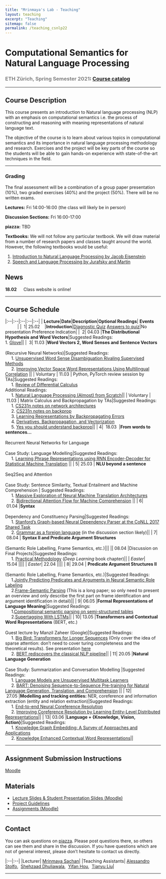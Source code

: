 ```yaml
---
title: "Mrinmaya's Lab - Teaching"
layout: teaching
excerpt: "Teaching"
sitemap: false
permalink: /teaching_csnlp22
---
```


# Computational Semantics for Natural Language Processing
### <font color=gray>ETH Zürich, Spring Semester 2021</font>: [Course catalog](http://www.vvz.ethz.ch/lerneinheitPre.do?semkez=2022S&lerneinheitId=158716&lang=en)

___

## Course Description
This course presents an introduction to Natural language processing (NLP) with an emphasis on computational semantics i.e. the process of constructing and reasoning with meaning representations of natural language text.

The objective of the course is to learn about various topics in computational semantics and its importance in natural language processing methodology and research. Exercises and the project will be key parts of the course so the students will be able to gain hands-on experience with state-of-the-art techniques in the field.

___

### **Grading**
The final assessment will be a combination of a group paper presentation (10%), two graded exercises (40%) and the project (50%). There will be no written exams.

**Lectures:** Fri 14:00-16:00 (the class will likely be in person)

**Discussion Sections:**  Fri 16:00-17:00

**piazza:** TBD

**Textbooks:**
We will not follow any particular textbook. We will draw material from a number of research papers and classes taught around the world.
However, the following textbooks would be useful:
1. [Introduction to Natural Language Processing by Jacob Eisenstein](https://www.amazon.de/Jacob-Eisenstein/dp/0262042843/ref=sr_1_1?__mk_de_DE=%C3%85M%C3%85%C5%BD%C3%95%C3%91&crid=30OMHV1C018JY&dchild=1&keywords=introduction+to+natural+language+processing&qid=1598878964&sprefix=introduction+to+na%2Caps%2C148&sr=8-1)
2. [Speech and Language Processing by Jurafsky and Martin](https://web.stanford.edu/~jurafsky/slp3/)

## News
**18.02**    Class website is online!

___

## Course Schedule

|:--|:--|:--|:--|:--|
|&nbsp;<b>Lecture</b>|<b>Date</b>|<b>Description</b>|<b>Optional Readings</b>| <b>Events</b> &nbsp;&nbsp;&nbsp;&nbsp;&nbsp;&nbsp;&nbsp;&nbsp;&nbsp;&nbsp;|
|&nbsp;&nbsp;1|&nbsp;25.02&nbsp;&nbsp;&nbsp;&nbsp;|<b>Introduction</b>|[Diagnostic Quiz](https://polybox.ethz.ch/index.php/s/YCTThVpOd5Cu2AO) [Answers to quiz](https://polybox.ethz.ch/index.php/s/7VPcHOmIxQD5AcX)|No presentation Preference Indication|
|&nbsp;&nbsp;2|&nbsp;04.03&nbsp;|<b>The Distributional Hypothesis and Word Vectors</b>|Suggested Readings: <br> 1. [Glove](https://nlp.stanford.edu/pubs/glove.pdf)||
|&nbsp;&nbsp;3|&nbsp;11.03&nbsp;|<b>Word Vectors 2, Word Senses and Sentence Vectors</b> <br><br> (Recursive Neural Networks)|Suggested Readings: <br>&nbsp;&nbsp;&nbsp;&nbsp; 1. [Unsupervised Word Sense Disambiguation Rivaling Supervised Methods](https://www.aclweb.org/anthology/P95-1026.pdf) <br>&nbsp;&nbsp;&nbsp;&nbsp; 2. [Improving Vector Space Word Representations Using Multilingual Correlation](https://www.aclweb.org/anthology/E14-1049.pdf) ||
|&nbsp;Voluntary |&nbsp;11.03&nbsp;| Python, PyTorch review session by TAs|Suggested Readings: <br>&nbsp;&nbsp;&nbsp;&nbsp; 1. [Review of Differential Calculus](http://web.stanford.edu/class/cs224n/readings/review-differential-calculus.pdf) <br> Additional Readings: <br>&nbsp;&nbsp;&nbsp;&nbsp; 1. [Natural Language Processing (Almost) from Scratch](http://www.jmlr.org/papers/volume12/collobert11a/collobert11a.pdf)||
|&nbsp;Voluntary |&nbsp;11.03&nbsp;| Matrix Calculus and Backpropagation by TAs|Suggested Readings: <br>&nbsp;&nbsp;&nbsp;&nbsp; 1. [CS231n notes on network architectures](http://cs231n.github.io/neural-networks-1/) <br>&nbsp;&nbsp;&nbsp;&nbsp; 2. [CS231n notes on backprop](http://cs231n.github.io/optimization-2/) <br>&nbsp;&nbsp;&nbsp;&nbsp; 3. [Learning Representations by Backpropagating Errors](http://www.iro.umontreal.ca/) <br>&nbsp;&nbsp;&nbsp;&nbsp; 4. [Derivatives, Backpropagation, and Vectorization](http://cs231n.stanford.edu/handouts/derivatives.pdf) <br>&nbsp;&nbsp;&nbsp;&nbsp; 5. [Yes you should understand backprop](https://medium.com/)||
|&nbsp;4| &nbsp;18.03&nbsp; |<b>From words to sentences...</b> <br><br> Recurrent Neural Networks for Language <br><br> Case Study: Language Modelling|Suggested Readings: <br>&nbsp;&nbsp;&nbsp;&nbsp; 1. [Learning Phrase Representations using RNN Encoder-Decoder for Statistical Machine Translation](https://arxiv.org/abs/1406.1078) ||
|&nbsp;5|&nbsp;25.03&nbsp;| <b>NLU beyond a sentence</b> <br><br> Seq2Seq and Attention <br><br> Case Study: Sentence Similarity, Textual Entailment and Machine Comprehension | Suggested Readings: <br>&nbsp;&nbsp;&nbsp;&nbsp; 1. [Massive Exploration of Neural Machine Translation Architectures](https://arxiv.org/abs/1703.03906) <br>&nbsp;&nbsp;&nbsp;&nbsp; 2. [Bidirectional Attention Flow for Machine Comprehension](https://arxiv.org/abs/1611.01603) ||
|&nbsp;6|&nbsp;01.04&nbsp;|<b>Syntax</b> <br><br> Dependency and Constituency Parsing|Suggested Readings: <br>&nbsp;&nbsp;&nbsp;&nbsp; 1. [Stanford’s Graph-based Neural Dependency Parser at the CoNLL 2017 Shared Task](https://www.aclweb.org/anthology/K17-3002.pdf) <br>&nbsp;&nbsp;&nbsp;&nbsp; 2. [Grammar as a foreign language](https://papers.nips.cc/paper/2015/file/277281aada22045c03945dcb2ca6f2ec-Paper.pdf) (in the discussion section likely)||
|&nbsp;7|&nbsp;08.04&nbsp;| <b>Syntax II and Predicate Argument Structures</b> <br><br> (Semantic Role Labelling, Frame Semantics, etc.)|||
||&nbsp;08.04&nbsp;|Discussion on Final Projects|Suggested Readings: <br>&nbsp;&nbsp;&nbsp;&nbsp; 1. [Practical Methodology](https://www.deeplearningbook.org/contents/guidelines.html) (<i>Deep Learning</i> book chapter)||
|&nbsp;<i>Easter</i>|&nbsp;15.04&nbsp;||||
|&nbsp;<i>Easter</i>|&nbsp;22.04&nbsp;||||
|&nbsp;8|&nbsp;29.04&nbsp;| <b>Predicate Argument Structures II</b> <br><br> (Semantic Role Labelling, Frame Semantics, etc.)|Suggested Readings: <br>&nbsp;&nbsp;&nbsp;&nbsp; 1.[Jointly Predicting Predicates and Arguments in Neural Semantic Role Labeling](https://aclanthology.org/P18-2058.pdf) <br>&nbsp;&nbsp;&nbsp;&nbsp; 2.[Frame-Semantic Parsing](https://www.mitpressjournals.org/doi/pdf/10.1162/COLI_a_00163) (This is a long paper; so only need to present an overview and only describe the first part on frame identification and argument identification in detail)||
|&nbsp;9|&nbsp;06.05&nbsp;|<b>Formal Representations of Language Meaning</b>|Suggested Readings: <br>&nbsp;&nbsp;&nbsp;&nbsp; 1.[Compositional semantic parsing on semi-structured tables](https://arxiv.org/abs/1508.00305) <br>&nbsp;&nbsp;&nbsp;&nbsp; 2.[Supertagging With LSTMs](https://aclanthology.org/N16-1027/)||
|&nbsp;10|&nbsp;13.05&nbsp;|<b>Transformers and Contextual Word Representations</b> (BERT, etc.) <br><br> Guest lecture by Manzil Zaheer (Google)|Suggested Readings: <br>&nbsp;&nbsp;&nbsp;&nbsp; 1. [Big Bird: Transformers for Longer Sequences](https://arxiv.org/abs/2007.14062) (Only cover the idea of sparse attention: don’t need to cover turing completeness and the theoretical results). See presentation [here](https://docs.google.com/presentation/d/1FdMNqG2b8XYc89_v7-_2sba7Iz6YAlXXWuMxUbrKFK0/preview?resourcekey=0-KHcdpCx83g7a2JNz0h0-6w&slide=id.g94da8703b5_1_782) <br>&nbsp;&nbsp;&nbsp;&nbsp; 2. [BERT rediscovers the classical NLP pipeline](https://arxiv.org/abs/1905.05950)||
|&nbsp;11|&nbsp;20.05&nbsp;|<b>Natural Language Generation</b> <br><br> Case Study: Summarization and Conversation Modelling |Suggested Readings: <br>&nbsp;&nbsp;&nbsp;&nbsp; 1. [Language Models are Unsupervised Multitask Learners](https://d4mucfpksywv.cloudfront.net/better-language-models/language_models_are_unsupervised_multitask_learners.pdf) <br>&nbsp;&nbsp;&nbsp;&nbsp; 2. [BART: Denoising Sequence-to-Sequence Pre-training for Natural Language Generation, Translation, and Comprehension](https://arxiv.org/abs/1910.13461) ||
|&nbsp;12|&nbsp;27.05&nbsp;|<b>Modelling and tracking entities:</b> NER, coreference and information extraction (entity and relation extraction)|Suggested Readings: <br>&nbsp;&nbsp;&nbsp;&nbsp; 1. [End-to-end Neural Coreference Resolution](https://arxiv.org/abs/1707.07045) <br>&nbsp;&nbsp;&nbsp;&nbsp; 2. [Improving Coreference Resolution by Learning Entity-Level Distributed Representations](https://aclanthology.org/P16-1061/)||
|&nbsp;13|&nbsp;03.06&nbsp;|<b>Language + {Knowledge, Vision, Action}</b>|Suggested Readings: <br>&nbsp;&nbsp;&nbsp;&nbsp; 1. [Knowledge Graph Embedding: A Survey of Approaches and Applications](https://persagen.com/files/misc/Wang2017Knowledge.pdf) <br>&nbsp;&nbsp;&nbsp;&nbsp; 2. [Knowledge Enhanced Contextual Word Representations](https://arxiv.org/abs/1909.04164)||


___

## Assignment Submission Instructions

[Moodle](https://moodle-app2.let.ethz.ch/)

## Materials

-   [Lecture Slides & Student Presentation Slides (Moodle)](https://moodle-app2.let.ethz.ch/)
-   [Project Guidelines](https://docs.google.com/document/d/1b5FNlXqXsMsld83lmoE8EFsHEEuHRmQEP_EPOyAkwAU/edit)
-   [Assignments (Moodle)](https://moodle-app2.let.ethz.ch/)

___

## Contact

You can ask questions on  [piazza](https://piazza.com/ethz.ch/spring2021/263500000). Please post questions there, so others can see them and share in the discussion. If you have questions which are not of general interest, please don’t hesitate to contact us directly.

|:--|:--|
|Lecturer| [Mrinmaya Sachan](http://www.mrinmaya.io/)|
|Teaching Assistants| [Alessandro Stolfo](https://ml.inf.ethz.ch/people/person-detail.MjUyNzIz.TGlzdC8xODA3LC0xNzg2MjE4NDI4.html),&nbsp; [Shehzaad Dhuliawala](https://people.cs.umass.edu/~sdhuliawala/),&nbsp; [Yifan Hou](https://yifan-h.github.io/),&nbsp; [Tianyu Liu](https://rycolab.io/authors/tianyu/)|

___
